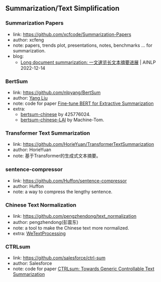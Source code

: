 ## Summarization/Text Simplification


### Summarization Papers
  * link: https://github.com/xcfcode/Summarization-Papers
  * author: xcfeng
  * note: papers, trends plot, presentations, notes, benchmarks ... for summarization.
  * blog:
    - [Long document summarization: 一文速览长文本摘要进展](https://mp.weixin.qq.com/s/Jo2vJrhx0UnQSrUXjfmnJg) | AINLP 2022-12-14

### BertSum
  * link: https://github.com/nlpyang/BertSum
  * author: [Yang Liu](https://nlp-yang.github.io/)
  * note: code for paper [Fine-tune BERT for Extractive Summarization](https://arxiv.org/abs/1908.08345)
  * extra:
    - [bertsum-chinese](https://github.com/425776024/bertsum-chinese) by 425776024.
    - [bertsum-chinese-LAI](https://github.com/Machine-Tom/bertsum-chinese-LAI) by Machine-Tom.

### Transformer Text Summarization
  * link: https://github.com/HorieYuan/TransformerTextSummarization
  * author: HorieYuan
  * note: 基于Transformer的生成式文本摘要。
 
### sentence-compressor
  * link: https://github.com/Huffon/sentence-compressor
  * author: Huffon
  * note: a way to compress the lengthy sentence.

### Chinese Text Normalization
  * link: https://github.com/pengzhendong/text_normalization
  * author: pengzhendong(彭震东)
  * note: a tool to make the Chinese text more normalized.
  * extra: [WeTextProcessing](https://github.com/wenet-e2e/WeTextProcessing)

### CTRLsum
  * link: https://github.com/salesforce/ctrl-sum
  * author: Salesforce
  * note: code for paper [CTRLsum: Towards Generic Controllable Text Summarization](https://arxiv.org/abs/2012.04281)

